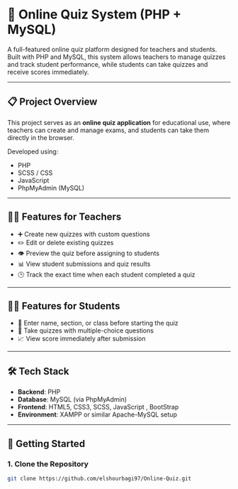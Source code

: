 # 🧠 Online Quiz System (PHP + MySQL)

A full-featured online quiz platform designed for teachers and students. Built with PHP and MySQL, this system allows teachers to manage quizzes and track student performance, while students can take quizzes and receive scores immediately.

---

## 📋 Project Overview

This project serves as an **online quiz application** for educational use, where teachers can create and manage exams, and students can take them directly in the browser.

Developed using:
- PHP
- SCSS / CSS
- JavaScript
- PhpMyAdmin (MySQL)

---

## 👩‍🏫 Features for Teachers

- ➕ Create new quizzes with custom questions
- ✏️ Edit or delete existing quizzes
- 👁️ Preview the quiz before assigning to students
- 📊 View student submissions and quiz results
- 🕒 Track the exact time when each student completed a quiz

---

## 👨‍🎓 Features for Students

- 🧾 Enter name, section, or class before starting the quiz
- 📝 Take quizzes with multiple-choice questions
- 📈 View score immediately after submission

---

## 🛠️ Tech Stack

- **Backend**: PHP
- **Database**: MySQL (via PhpMyAdmin)
- **Frontend**: HTML5, CSS3, SCSS, JavaScript , BootStrap
- **Environment**: XAMPP or similar Apache-MySQL setup

---

## 🚀 Getting Started

### 1. Clone the Repository

```bash
git clone https://github.com/elshourbagi97/Online-Quiz.git
